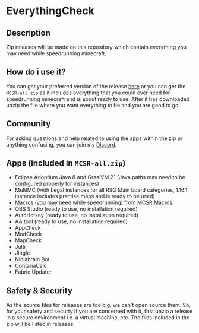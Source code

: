 # EverythingCheck
 ## Description  
 Zip releases will be made on this repository which contain everything you may need while speedrunning minecraft.

 ## How do i use it?  
You can get your preferred version of the release [here](https://github.com/Crystal15118/EverythingForMCSR/releases/latest) or you can get the `MCSR-all.zip` as it includes everything that you could ever need for speedrunning minecraft and is about ready to use. After it has downloaded unzip the file where you want everything to be and you are good to go.

 ## Community
For asking questions and help related to using the apps within the zip or anything confusing, you can join my [Discord](https://discord.gg/c7zQkd2bcy).

## Apps (included in `MCSR-all.zip`)
- Eclipse Adoptium Java 8 and GraalVM 21 (Java paths may need to be configured properly for instances)
- MultiMC (with Legal instances for all RSG Main board categories, 1.16.1 instance includes practise maps and is ready to be used)
- Macros (you may need while speedrunning) from [MCSR Macros](https://github.com/Crystal15118/MCSR-Macros).
- OBS Studio (ready to use, no installation required)
- AutoHotkey (ready to use, no installation required)
- AA tool (ready to use, no installation required)
- AppCheck
- ModCheck
- MapCheck
- Julti
- Jingle
- Ninjabrain Bot
- ContariaCalc
- Fabric Updater

## Safety & Security  
As the source files for releases are too big, we can't open source them. So, for your safety and securty if you are concerned with it, first unzip a release in a secure environment i.e. a virtual machine, etc. The files included in the zip will be listed in releases.
